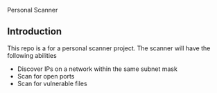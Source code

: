 Personal Scanner

## Introduction

This repo is a for a personal scanner project. The scanner will have the following abilities

- Discover IPs on a network within the same subnet mask
- Scan for open ports
- Scan for vulnerable files
